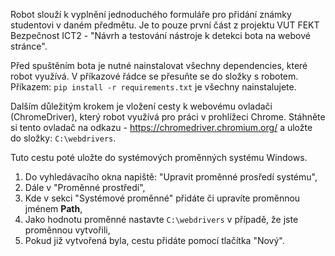 Robot slouží k vyplnění jednoduchého formuláře pro přidání známky studentovi v 
daném předmětu. Je to pouze první část z projektu VUT FEKT Bezpečnost ICT2 - 
"Návrh a testování nástroje k detekci bota na webové stránce". 

Před spuštěním bota je nutné nainstalovat všechny dependencies, které robot využívá. V příkazové řádce 
se přesuňte se do složky s robotem. Příkazem: <code>pip install -r requirements.txt</code> je všechny
nainstalujete.


Dalším důležitým krokem je vložení cesty k webovému ovladači (ChromeDriver), který robot využívá pro práci v prohlížeci Chrome. 
Stáhněte si tento ovladač na odkazu -  https://chromedriver.chromium.org/ a uložte do složky: <code>C:\webdrivers</code>.

Tuto cestu poté uložte do systémových proměnných systému Windows.

1. Do vyhledávacího okna napiště: "Upravit proměnné prosředí systému",
2. Dále v "Proměnné prostředí",
3. Kde v sekci "Systémové proměnné" přidáte či upravíte proměnnou jménem **Path**,
4. Jako hodnotu proměnné nastavte <code>C:\webdrivers</code> v případě, že jste proměnnou vytvořili,
5. Pokud již vytvořená byla, cestu přidáte pomocí tlačítka "Nový". 
